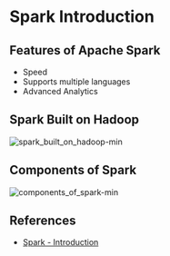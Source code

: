 # Spark Introduction

## Features of Apache Spark
- Speed
- Supports multiple languages
- Advanced Analytics

## Spark Built on Hadoop
![spark_built_on_hadoop-min](https://www.wailian.work/images/2019/05/30/spark_built_on_hadoop-min.png)

## Components of Spark
![components_of_spark-min](https://www.wailian.work/images/2019/05/30/components_of_spark-min.png)

## References
- [Spark - Introduction](https://www.tutorialspoint.com/spark_sql/spark_introduction.htm)